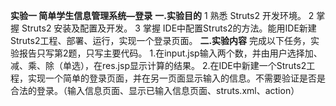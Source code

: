 **实验一  简单学生信息管理系统—登录**
**一.实验目的**
1 熟悉 Struts2 开发环境。
2 掌握 Struts2 安装及配置及开发。
3 掌握 IDE中配置Struts2的方法。能用IDE新建Struts2工程、部署、运行，实现一个登录页面。
**二.实验内容**
完成以下任务，实验报告只写第2题，只写主要代码。
1.在input.jsp输入两个数，并由用户选择加、减、乘、除（单选），在res.jsp显示计算的结果。
2.在IDE中新建一个Struts2工程，实现一个简单的登录页面，并在另一页面显示输入的信息。不需要验证是否是合法的登录。（输入信息页面、显示已输入信息页面、struts.xml、action）